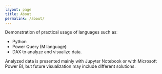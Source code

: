 ```yaml
---
layout: page
title: About
permalink: /about/
---
```


Demonstration of practical usage of languages such as:
- Python
- Power Query (M language)
- DAX
to analyze and visualize data.

Analyzed data is presented mainly with Jupyter Notebook or with Microsoft Power BI, but future visualization may include different solutions.

